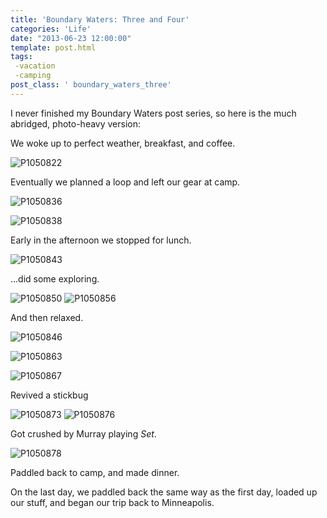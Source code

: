 ```yaml
---
title: 'Boundary Waters: Three and Four'
categories: 'Life'
date: "2013-06-23 12:00:00"
template: post.html
tags: 
 -vacation
 -camping
post_class: ' boundary_waters_three'
---
```


I never finished my Boundary Waters post series, so here is the much abridged, photo-heavy version:

We woke up to perfect weather, breakfast, and coffee.

![P1050822](http://f.slowtheory.com/8872761014_29ff55f802_b.jpg "P1050822")

Eventually we planned a loop and left our gear at camp.

![P1050836](http://f.slowtheory.com/8872154813_14576bed09_b.jpg "P1050836")

![P1050838](http://f.slowtheory.com/8872149665_343823c1a1_b.jpg "P1050838")

Early in the afternoon we stopped for lunch.

![P1050843](http://f.slowtheory.com/8872760128_606a435d1e_b.jpg "P1050843")

…did some exploring.

![P1050850](http://f.slowtheory.com/8872149319_d4ca2cbf37_n.jpg "P1050850") ![P1050856](http://f.slowtheory.com/8872759910_bd8cab368c_n.jpg "P1050856")

And then relaxed.

![P1050846](http://f.slowtheory.com/8872149409_d49be0e585_b.jpg "P1050846")

![P1050863](http://f.slowtheory.com/8872759592_24f8101a20_b.jpg "P1050863")

![P1050867](http://f.slowtheory.com/8872148819_fbfe061112_b.jpg "P1050867")

Revived a stickbug

![P1050873](http://f.slowtheory.com/8872148475_2265a9d529_m.jpg "P1050873") ![P1050876](http://f.slowtheory.com/8872759048_8b9f937ece.jpg "P1050876")

Got crushed by Murray playing *Set*.

![P1050878](http://f.slowtheory.com/8872758996_1a4ab92936_b.jpg "P1050878")

Paddled back to camp, and made dinner.

On the last day, we paddled back the same way as the first day, loaded up our stuff, and began our trip back to Minneapolis.